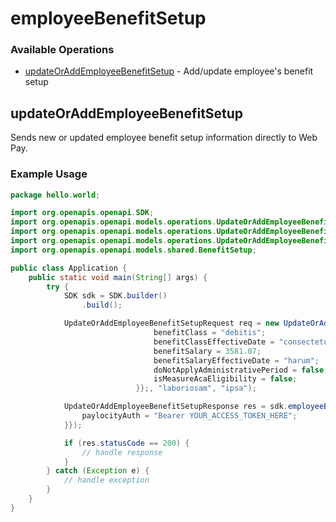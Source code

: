 # employeeBenefitSetup

### Available Operations

* [updateOrAddEmployeeBenefitSetup](#updateoraddemployeebenefitsetup) - Add/update employee's benefit setup

## updateOrAddEmployeeBenefitSetup

Sends new or updated employee benefit setup information directly to Web Pay.

### Example Usage

```java
package hello.world;

import org.openapis.openapi.SDK;
import org.openapis.openapi.models.operations.UpdateOrAddEmployeeBenefitSetupRequest;
import org.openapis.openapi.models.operations.UpdateOrAddEmployeeBenefitSetupResponse;
import org.openapis.openapi.models.operations.UpdateOrAddEmployeeBenefitSetupSecurity;
import org.openapis.openapi.models.shared.BenefitSetup;

public class Application {
    public static void main(String[] args) {
        try {
            SDK sdk = SDK.builder()
                .build();

            UpdateOrAddEmployeeBenefitSetupRequest req = new UpdateOrAddEmployeeBenefitSetupRequest(                new BenefitSetup() {{
                                benefitClass = "debitis";
                                benefitClassEffectiveDate = "consectetur";
                                benefitSalary = 3581.07;
                                benefitSalaryEffectiveDate = "harum";
                                doNotApplyAdministrativePeriod = false;
                                isMeasureAcaEligibility = false;
                            }};, "laboriosam", "ipsa");            

            UpdateOrAddEmployeeBenefitSetupResponse res = sdk.employeeBenefitSetup.updateOrAddEmployeeBenefitSetup(req, new UpdateOrAddEmployeeBenefitSetupSecurity("voluptates") {{
                paylocityAuth = "Bearer YOUR_ACCESS_TOKEN_HERE";
            }});

            if (res.statusCode == 200) {
                // handle response
            }
        } catch (Exception e) {
            // handle exception
        }
    }
}
```
